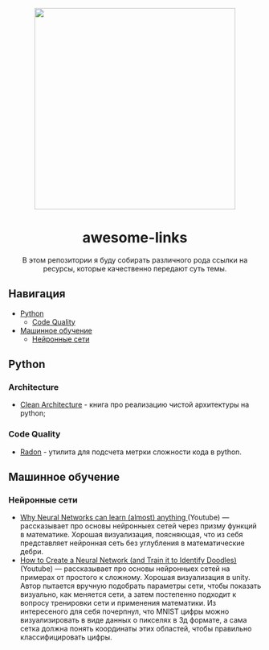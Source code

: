 <p align="center">
  <img width="400" height="400" src="https://user-images.githubusercontent.com/50069473/222978506-35c2fad2-aac5-4c44-b6a0-89601d4fd86f.png">
</p>

<h1 align="center">
    awesome-links

</h1>
<p align="center">
В этом репозитории я буду собирать различного рода ссылки на ресурсы, которые качественно передают суть темы.

</p>


## Навигация
- [Python](#python)
  * [Code Quality](#code-quality)
- [Машинное обучение](#машинное-обучение)
  * [Нейронные сети](#нейронные-сети)

## Python


### Architecture

* [Clean Architecture](https://www.cosmicpython.com/book/preface.html) - книга про реализацию чистой архитектуры на python;

### Code Quality

* [Radon](https://github.com/rubik/radon) - утилита для подсчета метрки сложности кода в python.

## Машинное обучение

### Нейронные сети
* [Why Neural Networks can learn (almost) anything ](https://youtu.be/0QczhVg5HaI)(Youtube) — рассказывает про основы нейронныех сетей через призму функций в математике. Хорошая визуализация, поясняющая, что из себя представляет нейронная сеть без углубления в математические дебри.
* [How to Create a Neural Network (and Train it to Identify Doodles)](https://youtu.be/hfMk-kjRv4c)(Youtube) — рассказывает про основы нейронныех сетей на примерах от простого к сложному. Хорошая визуализация в unity. Автор пытается вручную подобрать параметры сети, чтобы показать визуально, как меняется сети, а затем постепенно подходит к вопросу тренировки сети и применения математики. Из интересеного для себя почерпнул, что MNIST цифры можно визуализировать в виде данных о пикселях в 3д формате, а сама сетка должна понять координаты этих областей, чтобы правильно классифицировать цифры.





